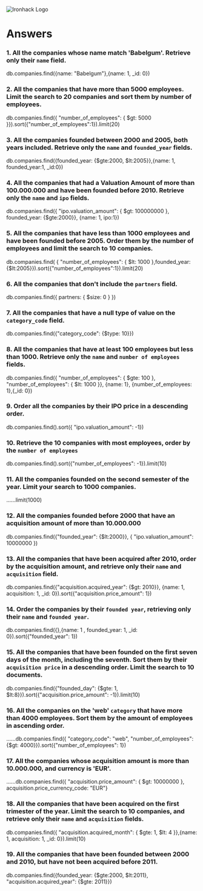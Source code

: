 ![Ironhack Logo](https://i.imgur.com/1QgrNNw.png)

# Answers

### 1. All the companies whose name match 'Babelgum'. Retrieve only their `name` field.

 db.companies.find({name: "Babelgum"},{name: 1, _id: 0})

### 2. All the companies that have more than 5000 employees. Limit the search to 20 companies and sort them by **number of employees**.

db.companies.find({ "number_of_employees": { $gt: 5000 }}).sort({"number_of_employees":1}).limit(20)

### 3. All the companies founded between 2000 and 2005, both years included. Retrieve only the `name` and `founded_year` fields.

db.companies.find({founded_year: {$gte:2000, $lt:2005}},{name: 1, founded_year:1, _id:0})

### 4. All the companies that had a Valuation Amount of more than 100.000.000 and have been founded before 2010. Retrieve only the `name` and `ipo` fields.

db.companies.find({ "ipo.valuation_amount": { $gt: 100000000 }, founded_year: {$gte:2000}}, {name: 1, ipo:1})

### 5. All the companies that have less than 1000 employees and have been founded before 2005. Order them by the number of employees and limit the search to 10 companies.

db.companies.find( { "number_of_employees": { $lt: 1000 },founded_year: {$lt:2005}}).sort({"number_of_employees":1}).limit(20) 

### 6. All the companies that don't include the `partners` field.

db.companies.find({ partners: { $size: 0 } })

### 7. All the companies that have a null type of value on the `category_code` field.

db.companies.find({"category_code": {$type: 10}})

### 8. All the companies that have at least 100 employees but less than 1000. Retrieve only the `name` and `number of employees` fields.

db.companies.find({ "number_of_employees": { $gte: 100 },  "number_of_employees": { $lt: 1000 }}, {name: 1}, {number_of_employees: 1},{_id: 0})

### 9. Order all the companies by their IPO price in a descending order.

db.companies.find().sort({ "ipo.valuation_amount": -1})

### 10. Retrieve the 10 companies with most employees, order by the `number of employees`

db.companies.find().sort({"number_of_employees": -1}).limit(10)

### 11. All the companies founded on the second semester of the year. Limit your search to 1000 companies.

<!-- Your Code Goes Here -->......limit(1000)

### 12. All the companies founded before 2000 that have an acquisition amount of more than 10.000.000

db.companies.find({"founded_year": {$lt:2000}}, { "ipo.valuation_amount": 10000000 })

### 13. All the companies that have been acquired after 2010, order by the acquisition amount, and retrieve only their `name` and `acquisition` field.

db.companies.find({"acquisition.acquired_year": {$gt: 2010}}, {name: 1, acquisition: 1, _id: 0}).sort({"acquisition.price_amount": 1})

### 14. Order the companies by their `founded year`, retrieving only their `name` and `founded year`.

db.companies.find({},{name: 1 , founded_year: 1, _id: 0}).sort({"founded_year": 1})

### 15. All the companies that have been founded on the first seven days of the month, including the seventh. Sort them by their `acquisition price` in a descending order. Limit the search to 10 documents.

db.companies.find({"founded_day": {$gte: 1, $lt:8}}).sort({"acquisition.price_amount": -1}).limit(10)

### 16. All the companies on the 'web' `category` that have more than 4000 employees. Sort them by the amount of employees in ascending order.

......db.companies.find({ "category_code": "web", "number_of_employees": {$gt: 4000}}).sort({"number_of_employees": 1})

### 17. All the companies whose acquisition amount is more than 10.000.000, and currency is 'EUR'.

......db.companies.find({ "acquisition.price_amount": { $gt: 10000000 }, acquisition.price_currency_code: "EUR"}

### 18. All the companies that have been acquired on the first trimester of the year. Limit the search to 10 companies, and retrieve only their `name` and `acquisition` fields.

db.companies.find({ "acquisition.acquired_month": { $gte: 1, $lt: 4 }},{name: 1, acquisition: 1, _id: 0}).limit(10)

### 19. All the companies that have been founded between 2000 and 2010, but have not been acquired before 2011.

db.companies.find({founded_year: {$gte:2000, $lt:2011}, "acquisition.acquired_year": {$gte: 2011}})
